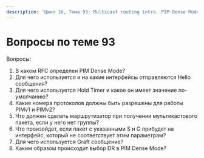 ```yaml
---
description: 'Цикл 16, Тема 93: Multicast routing intro. PIM Dense Mode'
---
```


# Вопросы по теме 93

Вопросы:

1. В каком RFC определен PIM Dense Mode?
2. Для чего используется и на какие интерфейсы отправляются Hello сообщения?
3. Для чего используется Hold Timer и какое он имеет значение по-умолчанию?
4. Какие номера протоколов должны быть разрешены для работы PIMv1 и PIMv2?
5. Что должен сделать маршрутизатор при получении мультикастового пакета, если у него нет группы?
6. Что произойдет, если пакет с указанными S и G прибудет на интерфейс, который не соответствует этим параметрам?
7. Для чего используется Graft сообщение?
8. Каким образом происходит выбор DR в PIM Dense Mode?

